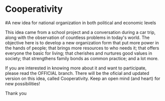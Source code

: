 # Cooperativity 
#A new idea for national organization in both political and economic levels

This idea came from a school project and a conversation during a car trip,
along with the observation of countless problems in today's world.
The objective here is to develop a new organization form that put more power in the hands of people;
that brings more resources to who needs it;
that offers everyone the basic for living;
that cherishes and nurtures good values in society;
that strengthens family bonds as common practice;
and a lot more.

If you are interested in knowing more about it and want to participate, please read the OFFICIAL branch.
There will be the oficial and updated version on this idea, called Cooperativity.
Keep an open mind (and heart) for new possibilities!

Thank you
